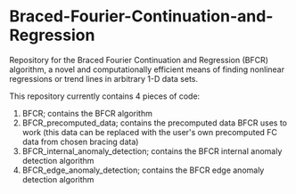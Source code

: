 # Braced-Fourier-Continuation-and-Regression
Repository for the Braced Fourier Continuation and Regression (BFCR) algorithm, a novel and computationally efficient means of finding nonlinear regressions or trend lines in arbitrary 1-D data sets.

This repository currently contains 4 pieces of code:
1. BFCR; contains the BFCR algorithm
2. BFCR_precomputed_data; contains the precomputed data BFCR uses to work (this data can be replaced with the user's own precomputed FC data from chosen bracing data)
3. BFCR_internal_anomaly_detection; contains the BFCR internal anomaly detection algorithm
4. BFCR_edge_anomaly_detection; contains the BFCR edge anomaly detection algorithm
